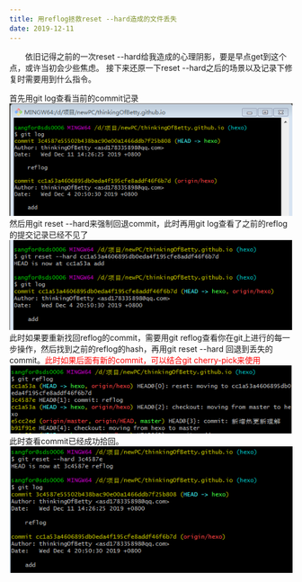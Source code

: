 ```yaml
---
title: 用reflog拯救reset --hard造成的文件丢失
date: 2019-12-11
---
```


&emsp;&emsp;依旧记得之前的一次reset --hard给我造成的心理阴影，要是早点get到这个点，或许当初会少些焦虑。
接下来还原一下reset --hard之后的场景以及记录下修复时需要用到什么指令。

首先用git log查看当前的commit记录
![](./reflog/1.PNG)
然后用git reset --hard来强制回退commit，此时再用git log查看了之前的reflog的提交记录已经不见了
![](./reflog/2.PNG)
此时如果要重新找回reflog的commit，需要用git reflog查看你在git上进行的每一步操作，然后找到之前的reflog的hash，再用git reset --hard 回退到丢失的commit。<font color=red>此时如果后面有新的commit，可以结合git cherry-pick来使用</font>
![](./reflog/3.PNG)
此时查看commit已经成功拾回。
![](./reflog/4.PNG)